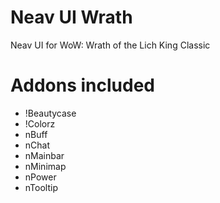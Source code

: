 # Neav UI Wrath
Neav UI for WoW: Wrath of the Lich King Classic

# Addons included
* !Beautycase
* !Colorz
* nBuff
* nChat
* nMainbar
* nMinimap
* nPower
* nTooltip
